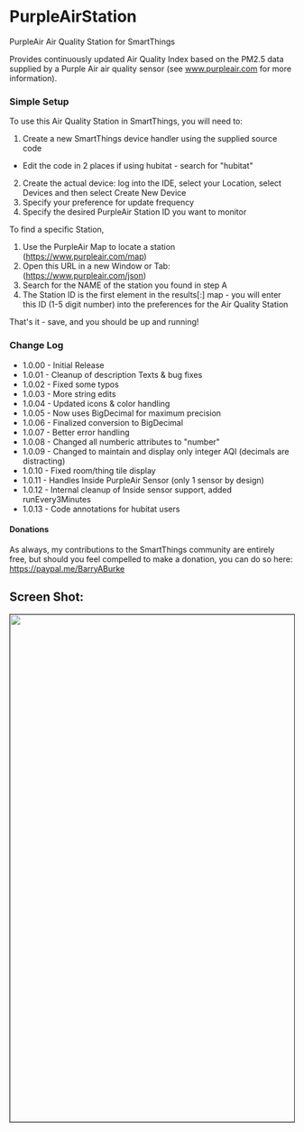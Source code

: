 # PurpleAirStation
PurpleAir Air Quality Station for SmartThings

Provides continuously updated Air Quality Index based on the PM2.5 data supplied by a Purple Air air quality sensor (see www.purpleair.com for more information).
### Simple Setup
To use this Air Quality Station in SmartThings, you will need to:
1. Create a new SmartThings device handler using the supplied source code 
  - Edit the code in 2 places if using hubitat - search for "hubitat"
2. Create the actual device: log into the IDE, select your Location, select Devices and then select Create New Device
2. Specify your preference for update frequency
3. Specify the desired PurpleAir Station ID you want to monitor

To find a specific Station, 
1. Use the PurpleAir Map to locate a station (https://www.purpleair.com/map)
1. Open this URL in a new Window or Tab: (https://www.purpleair.com/json)
1. Search for the NAME of the station you found in step A
1. The Station ID is the first element in the results[:] map - you will enter this ID (1-5 digit number) into the preferences for the Air Quality Station

That's it - save, and you should be up and running!

### Change Log
*	1.0.00 - Initial Release
*	1.0.01 - Cleanup of description Texts & bug fixes
*	1.0.02 - Fixed some typos
*	1.0.03 - More string edits
*	1.0.04 - Updated icons & color handling
*	1.0.05 - Now uses BigDecimal for maximum precision
*	1.0.06 - Finalized conversion to BigDecimal
*	1.0.07 - Better error handling
*	1.0.08 - Changed all numberic attributes to "number"
*	1.0.09 - Changed to maintain and display only integer AQI (decimals are distracting)
*	1.0.10 - Fixed room/thing tile display
*	1.0.11 - Handles Inside PurpleAir Sensor (only 1 sensor by design)
*	1.0.12 - Internal cleanup of Inside sensor support, added runEvery3Minutes
*	1.0.13 - Code annotations for hubitat users

#### Donations
As always, my contributions to the SmartThings community are entirely free, but should you feel compelled to make a donation, you can do so here: https://paypal.me/BarryABurke

## Screen Shot:
<img src="https://raw.githubusercontent.com/SANdood/PurpleAirStation/master/images/PurpleAirStation.jpg" border="1" height="900" /> 
